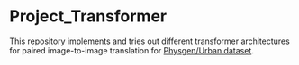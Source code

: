 # Project_Transformer

This repository implements and tries out different transformer architectures for paired image-to-image translation for [Physgen/Urban dataset](https://www.physics-gen.org/).


